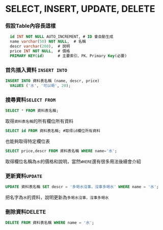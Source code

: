 # SELECT, INSERT, UPDATE, DELETE

### 假設Table內容長這樣
```sql
  id INT NOT NULL AUTO_INCREMENT, # ID 會自動生成
  name varchar(50) NOT NULL,  # 名稱
  descr varchar(200),  # 說明
  price INT NOT NULL,  # 價格
  PRIMARY KEY(id)      # 主要索引、PK、Primary Key(必要)
```

### 首先插入資料 `INSERT INTO` 
``` sql
INSERT INTO 資料表名稱 (name, descr, price)
  VALUES ('水', '可以喝', 20);
```
### 搜尋資料`SELECT FROM`
```sql
SELECT * FROM 資料表名稱;
```
取得`資料表名稱`的所有欄位所有資料
``` sql
SELECT id FROM 資料表名稱; #取得id欄位所有資料
```
也能夠取得特定欄位表
``` sql
SELECT price,descr FROM 資料表名稱 WHERE name='水';
```
取得欄位名稱為`水`的價格和說明，當然`WHERE`還有很多用法後續會介紹

### 更新資料`UPDATE`
``` sql
UPDATE 資料表名稱 SET descr = '多喝水沒事，沒事多喝水' WHERE name = '水';
```
把名字為`水`的資料，說明更新為`多喝水沒事，沒事多喝水`
### 刪除資料DELETE
```sql
DELETE FROM 資料表名稱 WHERE name = '水';
```
